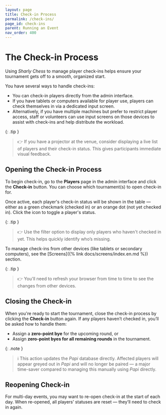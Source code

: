 ```yaml
---
layout: page
title: Check-in Process
permalink: /check-ins/
page_id: check-ins
parent: Running an Event
nav_order: 400
---
```


# The Check-in Process

Using _Sharly Chess_ to manage player check-ins helps ensure your tournament gets off to a smooth, organized start.

You have several ways to handle check-ins:

- You can check-in players directly from the admin interface.
- If you have tablets or computers available for player use, players can check themselves in via a dedicated input screen.
- Alternatively, if you have multiple machines but prefer to restrict player access, staff or volunteers can use input screens on those devices to assist with check-ins and help distribute the workload.

{: .tip }
> :point_right: If you have a projector at the venue, consider displaying a live list of players and their check-in status. This gives participants immediate visual feedback.

## Opening the Check-in Process

To begin check-in, go to the **Players** page in the admin interface and click the **Check-in** button. You can choose which tournament(s) to open check-in for.

Once active, each player's check-in status will be shown in the table — either as a green checkmark (checked in) or an orange dot (not yet checked in). Click the icon to toggle a player's status.

{: .tip }
> :point_right: Use the filter option to display only players who haven't checked in yet. This helps quickly identify who’s missing.

To manage check-ins from other devices (like tablets or secondary computers), see the [Screens]({% link docs/screens/index.en.md %}) section.

{: .tip }
> :point_right: You'll need to refresh your browser from time to time to see the changes from other devices.

## Closing the Check-in

When you're ready to start the tournament, close the check-in process by clicking the **Check-in** button again. If any players haven’t checked in, you’ll be asked how to handle them:

- Assign a **zero-point bye** for the upcoming round, or
- Assign **zero-point byes for all remaining rounds** in the tournament.

{: .note }
> :information_source: This action updates the _Papi_ database directly. Affected players will appear greyed out in _Papi_ and will no longer be paired — a major time-saver compared to managing this manually using _Papi_ directly.

## Reopening Check-in

For multi-day events, you may want to re-open check-in at the start of each day. When re-opened, all players’ statuses are reset — they’ll need to check in again.
